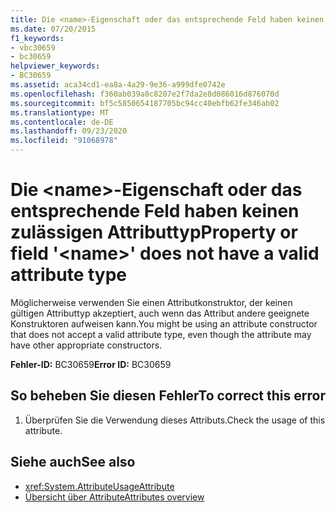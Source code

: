 ```yaml
---
title: Die <name>-Eigenschaft oder das entsprechende Feld haben keinen zulässigen Attributtyp
ms.date: 07/20/2015
f1_keywords:
- vbc30659
- bc30659
helpviewer_keywords:
- BC30659
ms.assetid: aca34cd1-ea8a-4a29-9e36-a999dfe0742e
ms.openlocfilehash: f360ab039a0c8207e2f7da2e8d086016d876070d
ms.sourcegitcommit: bf5c5850654187705bc94cc40ebfb62fe346ab02
ms.translationtype: MT
ms.contentlocale: de-DE
ms.lasthandoff: 09/23/2020
ms.locfileid: "91068978"
---
```

# <a name="property-or-field-name-does-not-have-a-valid-attribute-type"></a><span data-ttu-id="41c4a-102">Die \<name>-Eigenschaft oder das entsprechende Feld haben keinen zulässigen Attributtyp</span><span class="sxs-lookup"><span data-stu-id="41c4a-102">Property or field '\<name>' does not have a valid attribute type</span></span>

<span data-ttu-id="41c4a-103">Möglicherweise verwenden Sie einen Attributkonstruktor, der keinen gültigen Attributtyp akzeptiert, auch wenn das Attribut andere geeignete Konstruktoren aufweisen kann.</span><span class="sxs-lookup"><span data-stu-id="41c4a-103">You might be using an attribute constructor that does not accept a valid attribute type, even though the attribute may have other appropriate constructors.</span></span>  
  
 <span data-ttu-id="41c4a-104">**Fehler-ID:** BC30659</span><span class="sxs-lookup"><span data-stu-id="41c4a-104">**Error ID:** BC30659</span></span>  
  
## <a name="to-correct-this-error"></a><span data-ttu-id="41c4a-105">So beheben Sie diesen Fehler</span><span class="sxs-lookup"><span data-stu-id="41c4a-105">To correct this error</span></span>  
  
1. <span data-ttu-id="41c4a-106">Überprüfen Sie die Verwendung dieses Attributs.</span><span class="sxs-lookup"><span data-stu-id="41c4a-106">Check the usage of this attribute.</span></span>  
  
## <a name="see-also"></a><span data-ttu-id="41c4a-107">Siehe auch</span><span class="sxs-lookup"><span data-stu-id="41c4a-107">See also</span></span>

- <xref:System.AttributeUsageAttribute>
- [<span data-ttu-id="41c4a-108">Übersicht über Attribute</span><span class="sxs-lookup"><span data-stu-id="41c4a-108">Attributes overview</span></span>](../programming-guide/concepts/attributes/index.md)
